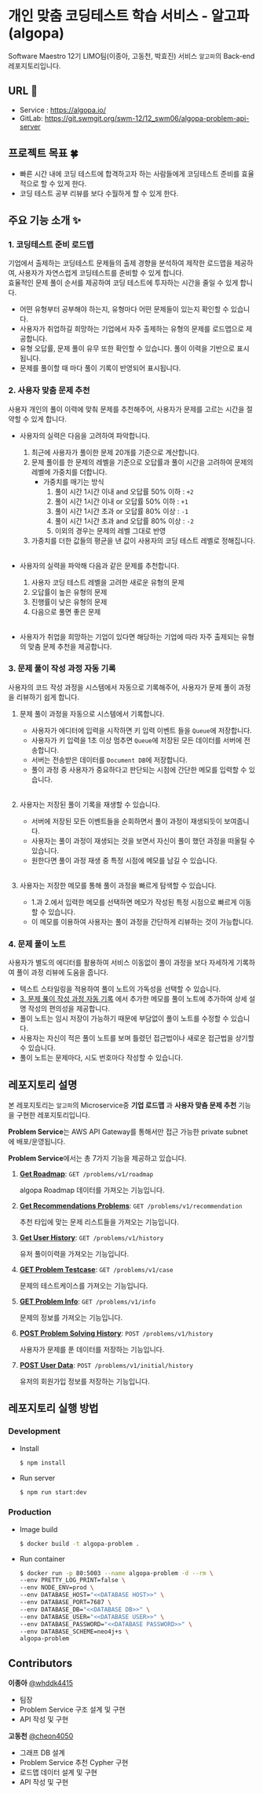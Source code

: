 # 개인 맞춤 코딩테스트 학습 서비스 - 알고파(algopa)

Software Maestro 12기 LIMO팀(이종아, 고동천, 박효진) 서비스 `알고파`의 Back-end 레포지토리입니다.

## URL 🚦

- Service : https://algopa.io/
- GitLab: https://git.swmgit.org/swm-12/12_swm06/algopa-problem-api-server

## 프로젝트 목표 🍀

- 빠른 시간 내에 코딩 테스트에 합격하고자 하는 사람들에게 코딩테스트 준비를 효율적으로 할 수 있게 한다.
- 코딩 테스트 공부 리뷰를 보다 수월하게 할 수 있게 한다.

## 주요 기능 소개 ✨

### 1. **코딩테스트 준비 로드맵**

기업에서 출제하는 코딩테스트 문제들의 출제 경향을 분석하여 제작한 로드맵을 제공하여, 사용자가 자연스럽게 코딩테스트를 준비할 수 있게 합니다.<br/>
효율적인 문제 풀이 순서를 제공하여 코딩 테스트에 투자하는 시간을 줄일 수 있게 합니다.

- 어떤 유형부터 공부해야 하는지, 유형마다 어떤 문제들이 있는지 확인할 수 있습니다.
- 사용자가 취업하길 희망하는 기업에서 자주 출제하는 유형의 문제를 로드맵으로 제공합니다.
- 유형 오답률, 문제 풀이 유무 또한 확인할 수 있습니다. 풀이 이력을 기반으로 표시됩니다.
- 문제를 풀이할 때 마다 풀이 기록이 반영되어 표시됩니다.

### 2. **사용자 맞춤 문제 추천**

사용자 개인의 풀이 이력에 맞춰 문제를 추천해주어, 사용자가 문제를 고르는 시간을 절약할 수 있게 합니다.

- 사용자의 실력은 다음을 고려하여 파악합니다.

  1. 최근에 사용자가 풀이한 문제 20개를 기준으로 계산합니다.
  2. 문제 풀이를 한 문제의 레벨을 기준으로 오답률과 풀이 시간을 고려하여 문제의 레벨에 가중치를 더합니다.
     - 가중치를 매기는 방식
       1. 풀이 시간 1시간 이내 and 오답률 50% 이하 : `+2`
       2. 풀이 시간 1시간 이내 or 오답률 50% 이하 : `+1`
       3. 풀이 시간 1시간 초과 or 오답률 80% 이상 : `-1`
       4. 풀이 시간 1시간 초과 and 오답률 80% 이상 : `-2`
       5. 이외의 경우는 문제의 레벨 그대로 반영
  3. 가중치를 더한 값들의 평균을 낸 값이 사용자의 코딩 테스트 레벨로 정해집니다.
     <br/><br/>

- 사용자의 실력을 파악해 다음과 같은 문제를 추천합니다.

  1. 사용자 코딩 테스트 레벨을 고려한 새로운 유형의 문제
  2. 오답률이 높은 유형의 문제
  3. 진행률이 낮은 유형의 문제
  4. 다음으로 풀면 좋은 문제
     <br/><br/>

- 사용자가 취업을 희망하는 기업이 있다면 해당하는 기업에 따라 자주 출제되는 유형의 맞춤 문제 추천을 제공합니다.

### 3. **문제 풀이 작성 과정 자동 기록**

사용자의 코드 작성 과정을 시스템에서 자동으로 기록해주어, 사용자가 문제 풀이 과정을 리뷰하기 쉽게 합니다.

1. 문제 풀이 과정을 자동으로 시스템에서 기록합니다.

   - 사용자가 에디터에 입력을 시작하면 키 입력 이벤트 들을 `Queue`에 저장합니다.
   - 사용자가 키 입력을 1초 이상 멈추면 `Queue`에 저장된 모든 데이터를 서버에 전송합니다.
   - 서버는 전송받은 데이터를 `Document DB`에 저장합니다.
   - 풀이 과정 중 사용자가 중요하다고 판단되는 시점에 간단한 메모를 입력할 수 있습니다.
     <br/><br/>

2. 사용자는 저장된 풀이 기록을 재생할 수 있습니다.

   - 서버에 저장된 모든 이벤트들을 순회하면서 풀이 과정이 재생되듯이 보여줍니다.
   - 사용자는 풀이 과정이 재생되는 것을 보면서 자신이 풀이 했던 과정을 떠올릴 수 있습니다.
   - 원한다면 풀이 과정 재생 중 특정 시점에 메모를 남길 수 있습니다.
     <br/><br/>

3. 사용자는 저장한 메모를 통해 풀이 과정을 빠르게 탐색할 수 있습니다.
   - 1.과 2.에서 입력한 메모를 선택하면 메모가 작성된 특정 시점으로 빠르게 이동할 수 있습니다.
   - 이 메모를 이용하여 사용자는 풀이 과정을 간단하게 리뷰하는 것이 가능합니다.

### 4. **문제 풀이 노트**

사용자가 별도의 에디터를 활용하여 서비스 이동없이 풀이 과정을 보다 자세하게 기록하여 풀이 과정 리뷰에 도움을 줍니다.

- 텍스트 스타일링을 적용하여 풀이 노트의 가독성을 선택할 수 있습니다.
- [3. 문제 풆이 작성 과정 자동 기록](#3-문제-풀이-작성-과정-자동-기록) 에서 추가한 메모를 풀이 노트에 추가하여 상세 설명 작성의 편의성을 제공합니다.
- 풀이 노트는 임시 저장이 가능하기 때문에 부담없이 풀이 노트를 수정할 수 있습니다.
- 사용자는 자신이 적은 풀이 노트를 보며 틀렸던 접근법이나 새로운 접근법을 상기할 수 있습니다.
- 풀이 노트는 문제마다, 시도 번호마다 작성할 수 있습니다.

## 레포지토리 설명

본 레포지토리는 `알고파`의 Microservice중 **기업 로드맵** 과 **사용자 맞춤 문제 추천** 기능 을 구현한 레포지토리입니다.

**Problem Service**는 AWS API Gateway를 통해서만 접근 가능한 private subnet 에 배포/운영됩니다.

**Problem Service**에서는 총 7가지 기능을 제공하고 있습니다.

1. [**Get Roadmap**](src/services/problems/README.md#GET-Roadmap): `GET /problems/v1/roadmap`

   algopa Roadmap 데이터를 가져오는 기능입니다.

2. [**Get Recommendations Problems**](src/services/problems/README.md#GET-Recommendations-Problems): `GET /problems/v1/recommendation`

   추천 타입에 맞는 문제 리스트들을 가져오는 기능입니다.

3. [**Get User History**](src/services/problems/README.md#GET-User-History): `GET /problems/v1/history`

   유저 풀이이력을 가져오는 기능입니다.

4. [**GET Problem Testcase**](src/services/problems/README.md#GET-Problem-Testcase): `GET /problems/v1/case`

   문제의 테스트케이스를 가져오는 기능입니다.

5. [**GET Problem Info**](src/services/problems/README.md#GET-Problem-Info): `GET /problems/v1/info`

   문제의 정보를 가져오는 기능입니다.

6. [**POST Problem Solving History**](src/services/problems/README.md#POST-Problem-Solving-History): `POST /problems/v1/history`

   사용자가 문제를 푼 데이터를 저장하는 기능입니다.

7. [**POST User Data**](src/services/problems/README.md#POST-User-Data): `POST /problems/v1/initial/history`

   유저의 회원가입 정보를 저장하는 기능입니다.

## 레포지토리 실행 방법

### Development

- Install

  ```bash
  $ npm install
  ```

- Run server

  ```bash
  $ npm run start:dev
  ```

### Production

- Image build

  ```bash
  $ docker build -t algopa-problem .
  ```

- Run container

  ```bash
  $ docker run -p 80:5003 --name algopa-problem -d --rm \
  --env PRETTY_LOG_PRINT=false \
  --env NODE_ENV=prod \
  --env DATABASE_HOST="<<DATABASE HOST>>" \
  --env DATABASE_PORT=7687 \
  --env DATABASE_DB="<<DATABASE DB>>" \
  --env DATABASE_USER="<<DATABASE USER>>" \
  --env DATABASE_PASSWORD="<<DATABASE PASSWORD>>" \
  --env DATABASE_SCHEME=neo4j+s \
  algopa-problem
  ```

## Contributors

**이종아** [@whddk4415](https://github.com/whddk4415)

- 팀장
- Problem Service 구조 설계 및 구현
- API 작성 및 구현

**고동천** [@cheon4050](https://github.com/cheon4050)

- 그래프 DB 설계
- Problem Service 추천 Cypher 구현
- 로드맵 데이터 설계 및 구현
- API 작성 및 구현
